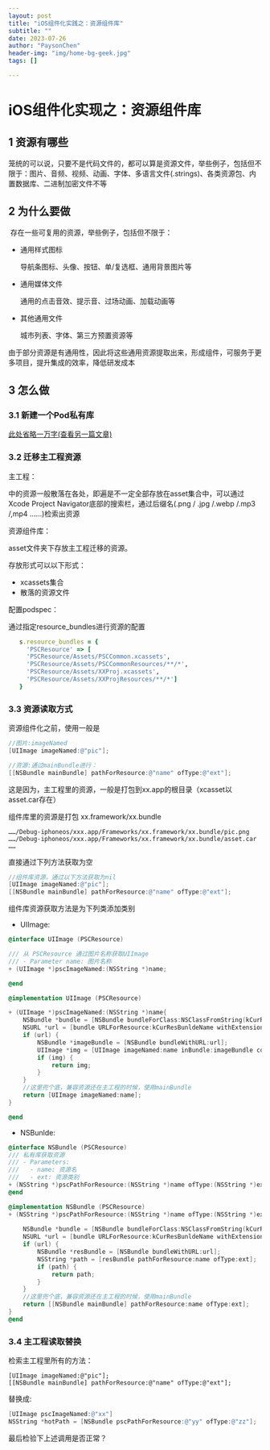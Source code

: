 ```yaml
---
layout: post
title: "iOS组件化实践之：资源组件库"
subtitle: ""
date: 2023-07-26
author: "PaysonChen"
header-img: "img/home-bg-geek.jpg"
tags: []

---
```


# iOS组件化实现之：资源组件库

## 1 资源有哪些

​	笼统的可以说，只要不是代码文件的，都可以算是资源文件，举些例子，包括但不限于：图片、音频、视频、动画、字体、多语言文件(.strings)、各类资源包、内置数据库、二进制加密文件不等

## 2 为什么要做

​	存在一些可复用的资源，举些例子，包括但不限于：

- 通用样式图标

  导航条图标、头像、按钮、单/复选框、通用背景图片等

- 通用媒体文件

  通用的点击音效、提示音、过场动画、加载动画等

- 其他通用文件

  城市列表、字体、第三方预置资源等

由于部分资源是有通用性，因此将这些通用资源提取出来，形成组件，可服务于更多项目，提升集成的效率，降低研发成本

## 3 怎么做

### 3.1 新建一个Pod私有库

[此处省略一万字(查看另一篇文章)](https://paysonchen.cn/2023/07/26/4-iOS%E7%BB%84%E4%BB%B6%E5%8C%96%E6%A8%A1%E6%9D%BF/)

### 3.2 迁移主工程资源

主工程：

中的资源一般散落在各处，即遍是不一定全部存放在asset集合中，可以通过Xcode Project Navigator底部的搜索栏，通过后缀名(.png / .jpg /.webp /.mp3 /,mp4  ……)检索出资源

资源组件库：

asset文件夹下存放主工程迁移的资源。

存放形式可以以下形式：

- xcassets集合
- 散落的资源文件

配置podspec：

通过指定resource_bundles进行资源的配置

```ruby
   s.resource_bundles = {
     'PSCResource' => [
     'PSCResource/Assets/PSCCommon.xcassets',
     'PSCResource/Assets/PSCCommonResources/**/*',
     'PSCResource/Assets/XXProj.xcassets',
     'PSCResource/Assets/XXProjResources/**/*']
   }
```

### 3.3 资源读取方式

资源组件化之前，使用一般是

```objective-c
//图片:imageNamed
[UIImage imageNamed:@"pic"];

//资源:通过mainBundle进行：
[[NSBundle mainBundle] pathForResource:@"name" ofType:@"ext"];
```

这是因为，主工程里的资源，一般是打包到xx.app的根目录（xcasset以asset.car存在）

组件库里的资源是打包 xx.framework/xx.bundle

```shell
……/Debug-iphoneos/xxx.app/Frameworks/xx.framework/xx.bundle/pic.png
……/Debug-iphoneos/xxx.app/Frameworks/xx.framework/xx.bundle/asset.car
……
```

直接通过下列方法获取为空

```objective-c
//组件库资源，通过以下方法获取为nil
[UIImage imageNamed:@"pic"];
[[NSBundle mainBundle] pathForResource:@"name" ofType:@"ext"];
```

组件库资源获取方法是为下列类添加类别

- UIImage:

```objective-c
@interface UIImage (PSCResource)

/// 从 PSCResource 通过图片名称获取UIImage
/// - Parameter name: 图片名称
+ (UIImage *)pscImageNamed:(NSString *)name;

@end

@implementation UIImage (PSCResource)

+ (UIImage *)pscImageNamed:(NSString *)name{
    NSBundle *bundle = [NSBundle bundleForClass:NSClassFromString(kCurResPodName)];
    NSURL *url = [bundle URLForResource:kCurResBunldeName withExtension:@"bundle"];
    if (url) {
        NSBundle *imageBundle = [NSBundle bundleWithURL:url];
        UIImage *img = [UIImage imageNamed:name inBundle:imageBundle compatibleWithTraitCollection:nil];
        if (img) {
            return img;
        }
    }
    //这里兜个底，兼容资源还在主工程的时候，使用mainBundle
    return [UIImage imageNamed:name];
}

@end
```

- NSBunlde:

```objective-c
@interface NSBundle (PSCResource)
/// 私有库获取资源
/// - Parameters:
///   - name: 资源名
///   - ext: 资源类别
+ (NSString *)pscPathForResource:(NSString *)name ofType:(NSString *)ext;
@end

@implementation NSBundle (PSCResource)
+ (NSString *)pscPathForResource:(NSString *)name ofType:(NSString *)ext {
    
    NSBundle *bundle = [NSBundle bundleForClass:NSClassFromString(kCurResPodName)];
    NSURL *url = [bundle URLForResource:kCurResBunldeName withExtension:@"bundle"];
    if (url) {
        NSBundle *resBundle = [NSBundle bundleWithURL:url];
        NSString *path = [resBundle pathForResource:name ofType:ext];
        if (path) {
            return path;
        }
    }
    //这里兜个底，兼容资源还在主工程的时候，使用mainBundle
    return [[NSBundle mainBundle] pathForResource:name ofType:ext];
}
@end
```

### 3.4 主工程读取替换

检索主工程里所有的方法：

```objc
[UIImage imageNamed:@"pic"];
[[NSBundle mainBundle] pathForResource:@"name" ofType:@"ext"];
```

替换成:

```objective-c
[UIImage pscImageNamed:@"xx"]
NSString *hotPath = [NSBundle pscPathForResource:@"yy" ofType:@"zz"];
```

最后检验下上述调用是否正常？
